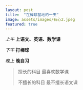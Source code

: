 ```yaml
---
layout: post
title:  "在棒球基地的一天"
image: assets/images/有心2.jpeg
featured: true
---
```


*上午*
**上语文、英语、数学课**

*下午*
**打棒球**

*晚上*
**晚自习**

> 擅长的科目
> 最喜欢数学课
>
> 不擅长的科目
> 最不擅长语文课
